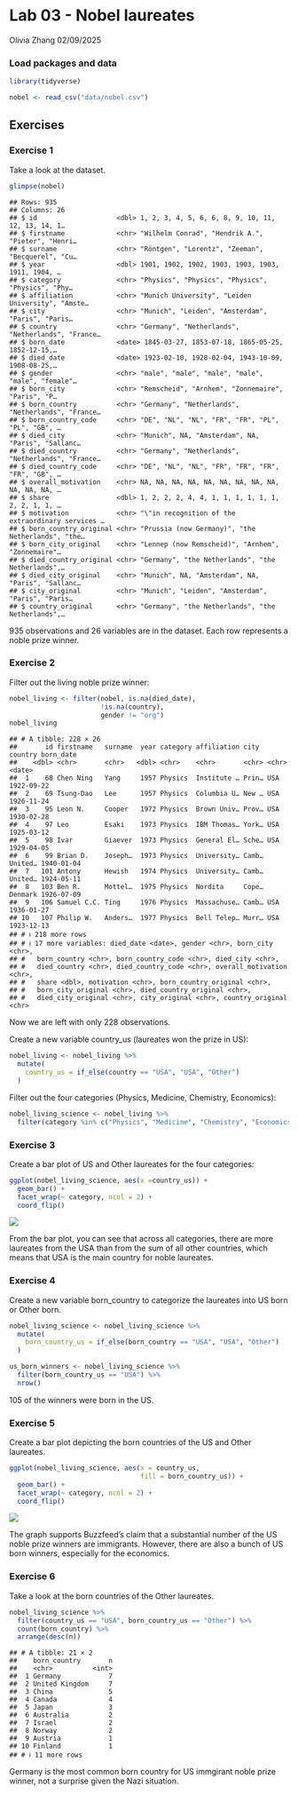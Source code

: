 Lab 03 - Nobel laureates
================
Olivia Zhang
02/09/2025

### Load packages and data

``` r
library(tidyverse) 
```

``` r
nobel <- read_csv("data/nobel.csv")
```

## Exercises

### Exercise 1

Take a look at the dataset.

``` r
glimpse(nobel)
```

    ## Rows: 935
    ## Columns: 26
    ## $ id                    <dbl> 1, 2, 3, 4, 5, 6, 6, 8, 9, 10, 11, 12, 13, 14, 1…
    ## $ firstname             <chr> "Wilhelm Conrad", "Hendrik A.", "Pieter", "Henri…
    ## $ surname               <chr> "Röntgen", "Lorentz", "Zeeman", "Becquerel", "Cu…
    ## $ year                  <dbl> 1901, 1902, 1902, 1903, 1903, 1903, 1911, 1904, …
    ## $ category              <chr> "Physics", "Physics", "Physics", "Physics", "Phy…
    ## $ affiliation           <chr> "Munich University", "Leiden University", "Amste…
    ## $ city                  <chr> "Munich", "Leiden", "Amsterdam", "Paris", "Paris…
    ## $ country               <chr> "Germany", "Netherlands", "Netherlands", "France…
    ## $ born_date             <date> 1845-03-27, 1853-07-18, 1865-05-25, 1852-12-15,…
    ## $ died_date             <date> 1923-02-10, 1928-02-04, 1943-10-09, 1908-08-25,…
    ## $ gender                <chr> "male", "male", "male", "male", "male", "female"…
    ## $ born_city             <chr> "Remscheid", "Arnhem", "Zonnemaire", "Paris", "P…
    ## $ born_country          <chr> "Germany", "Netherlands", "Netherlands", "France…
    ## $ born_country_code     <chr> "DE", "NL", "NL", "FR", "FR", "PL", "PL", "GB", …
    ## $ died_city             <chr> "Munich", NA, "Amsterdam", NA, "Paris", "Sallanc…
    ## $ died_country          <chr> "Germany", "Netherlands", "Netherlands", "France…
    ## $ died_country_code     <chr> "DE", "NL", "NL", "FR", "FR", "FR", "FR", "GB", …
    ## $ overall_motivation    <chr> NA, NA, NA, NA, NA, NA, NA, NA, NA, NA, NA, NA, …
    ## $ share                 <dbl> 1, 2, 2, 2, 4, 4, 1, 1, 1, 1, 1, 1, 2, 2, 1, 1, …
    ## $ motivation            <chr> "\"in recognition of the extraordinary services …
    ## $ born_country_original <chr> "Prussia (now Germany)", "the Netherlands", "the…
    ## $ born_city_original    <chr> "Lennep (now Remscheid)", "Arnhem", "Zonnemaire"…
    ## $ died_country_original <chr> "Germany", "the Netherlands", "the Netherlands",…
    ## $ died_city_original    <chr> "Munich", NA, "Amsterdam", NA, "Paris", "Sallanc…
    ## $ city_original         <chr> "Munich", "Leiden", "Amsterdam", "Paris", "Paris…
    ## $ country_original      <chr> "Germany", "the Netherlands", "the Netherlands",…

935 observations and 26 variables are in the dataset. Each row
represents a noble prize winner.

### Exercise 2

Filter out the living noble prize winner:

``` r
nobel_living <- filter(nobel, is.na(died_date),
                       !is.na(country),
                       gender != "org")
nobel_living
```

    ## # A tibble: 228 × 26
    ##       id firstname   surname  year category affiliation city  country born_date 
    ##    <dbl> <chr>       <chr>   <dbl> <chr>    <chr>       <chr> <chr>   <date>    
    ##  1    68 Chen Ning   Yang     1957 Physics  Institute … Prin… USA     1922-09-22
    ##  2    69 Tsung-Dao   Lee      1957 Physics  Columbia U… New … USA     1926-11-24
    ##  3    95 Leon N.     Cooper   1972 Physics  Brown Univ… Prov… USA     1930-02-28
    ##  4    97 Leo         Esaki    1973 Physics  IBM Thomas… York… USA     1925-03-12
    ##  5    98 Ivar        Giaever  1973 Physics  General El… Sche… USA     1929-04-05
    ##  6    99 Brian D.    Joseph…  1973 Physics  University… Camb… United… 1940-01-04
    ##  7   101 Antony      Hewish   1974 Physics  University… Camb… United… 1924-05-11
    ##  8   103 Ben R.      Mottel…  1975 Physics  Nordita     Cope… Denmark 1926-07-09
    ##  9   106 Samuel C.C. Ting     1976 Physics  Massachuse… Camb… USA     1936-01-27
    ## 10   107 Philip W.   Anders…  1977 Physics  Bell Telep… Murr… USA     1923-12-13
    ## # ℹ 218 more rows
    ## # ℹ 17 more variables: died_date <date>, gender <chr>, born_city <chr>,
    ## #   born_country <chr>, born_country_code <chr>, died_city <chr>,
    ## #   died_country <chr>, died_country_code <chr>, overall_motivation <chr>,
    ## #   share <dbl>, motivation <chr>, born_country_original <chr>,
    ## #   born_city_original <chr>, died_country_original <chr>,
    ## #   died_city_original <chr>, city_original <chr>, country_original <chr>

Now we are left with only 228 observations.

Create a new variable country_us (laureates won the prize in US):

``` r
nobel_living <- nobel_living %>%
  mutate(
    country_us = if_else(country == "USA", "USA", "Other")
  )
```

Filter out the four categories (Physics, Medicine, Chemistry,
Economics):

``` r
nobel_living_science <- nobel_living %>%
  filter(category %in% c("Physics", "Medicine", "Chemistry", "Economics"))
```

### Exercise 3

Create a bar plot of US and Other laureates for the four categories:

``` r
ggplot(nobel_living_science, aes(x =country_us)) +
  geom_bar() +
  facet_wrap(~ category, ncol = 2) +
  coord_flip()
```

![](lab-03_files/figure-gfm/bar-plot-1.png)<!-- -->

From the bar plot, you can see that across all categories, there are
more laureates from the USA than from the sum of all other countries,
which means that USA is the main country for noble laureates.

### Exercise 4

Create a new variable born_country to categorize the laureates into US
born or Other born.

``` r
nobel_living_science <- nobel_living_science %>%
  mutate(
    born_country_us = if_else(born_country == "USA", "USA", "Other")
  )

us_born_winners <- nobel_living_science %>%
  filter(born_country_us == "USA") %>%
  nrow()
```

105 of the winners were born in the US.

### Exercise 5

Create a bar plot depicting the born countries of the US and Other
laureates.

``` r
ggplot(nobel_living_science, aes(x = country_us, 
                                 fill = born_country_us)) +
  geom_bar() +
  facet_wrap(~ category, ncol = 2) +
  coord_flip()
```

![](lab-03_files/figure-gfm/bar-plot-2-1.png)<!-- -->

The graph supports Buzzfeed’s claim that a substantial number of the US
noble prize winners are immigrants. However, there are also a bunch of
US born winners, especially for the economics.

### Exercise 6

Take a look at the born countries of the Other laureates.

``` r
nobel_living_science %>%
  filter(country_us == "USA", born_country_us == "Other") %>%
  count(born_country) %>%
  arrange(desc(n))
```

    ## # A tibble: 21 × 2
    ##    born_country       n
    ##    <chr>          <int>
    ##  1 Germany            7
    ##  2 United Kingdom     7
    ##  3 China              5
    ##  4 Canada             4
    ##  5 Japan              3
    ##  6 Australia          2
    ##  7 Israel             2
    ##  8 Norway             2
    ##  9 Austria            1
    ## 10 Finland            1
    ## # ℹ 11 more rows

Germany is the most common born country for US immgirant noble prize
winner, not a surprise given the Nazi situation.
